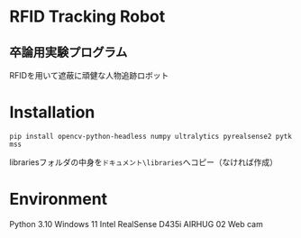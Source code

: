 # RFID Tracking Robot
## 卒論用実験プログラム
RFIDを用いて遮蔽に頑健な人物追跡ロボット

# Installation
`pip install opencv-python-headless numpy ultralytics pyrealsense2 pytk mss`

librariesフォルダの中身を`ドキュメント\libraries`へコピー（なければ作成）

# Environment
Python 3.10
Windows 11
Intel RealSense D435i
AIRHUG 02 Web cam